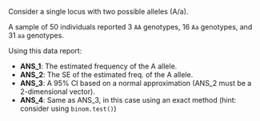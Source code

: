 
Consider a single locus with two possible alleles (A/a).

A sample of 50 individuals reported 3 `AA` genotypes, 16 `Aa` genotypes, and 31 `aa` genotypes.

Using this data report:

  - **ANS_1**: The estimated frequency of the A allele.
  - **ANS_2**: The SE of the estimated freq. of the A allele.
  - **ANS_3**: A 95% CI based on a normal approximation (ANS_2 must be a 2-dimensional vector).
  - **ANS_4**: Same as ANS_3, in this case using an exact method (hint: consider using `binom.test()`)
